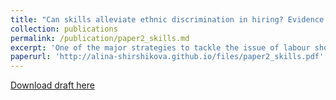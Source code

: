 ```yaml
---
title: "Can skills alleviate ethnic discrimination in hiring? Evidence from the German apprenticeship market"
collection: publications
permalink: /publication/paper2_skills.md
excerpt: 'One of the major strategies to tackle the issue of labour shortages across European countries is to promote labour mobility and attract individuals from both within and outside of Europe. However, ethnic discrimination can serve as a substantial barrier, rendering attempts to attract people from abroad less efficient. In this study, we investigate whether the social, digital, and analytical skills of job applicants, as well as their knowledge about the profession, can mitigate ethnic disparities in entry-level positions in the labour market. We conducted a survey experiment among a large, nationally representative sample of German firms that hire apprentices. We asked recruiters to evaluate the probability of inviting fictitious applicants to a job interview based on randomised characteristics, including ethnicity, skill quality, gender, time of residence, and education level. Our results show heterogeneous effects of skills on ethnic discrimination. While social skills help alleviate discrimination, our results also indicate that discrimination intensifies at higher levels of knowledge about the profession, implying greater disparities due to ethnic discrimination at the top of the skill distribution. We also show that the effect of skills differs depending on the ethnicity of the applicant.'
paperurl: 'http://alina-shirshikova.github.io/files/paper2_skills.pdf'
---
```

[Download draft here](http://alina-shirshikova.github.io/files/paper2_skills.pdf)

